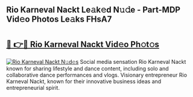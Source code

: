 ## Rio Karneval Nackt Le𝚊k𝚎d N𝚞𝚍e - Part-MDP Vid𝚎o Photos Le𝚊ks FHsA7

# <h2><a href="http://fb83w5v.evod.top/?m=Rio+Karneval+Nackt">🔗 👉🔴 Rio Karneval Nackt Vid𝚎o Ph𝚘t𝚘s</a></h2>

[![Rio Karneval Nackt N𝚞d𝚎s](https://i.imgur.com/8V9OHl7.gif)](http://fb83w5v.evod.top/?m=Rio+Karneval+Nackt)
Social media sensation Rio Karneval Nackt known for sharing lifestyle and dance content, including solo and collaborative dance performances and vlogs. Visionary entrepreneur Rio Karneval Nackt, known for their innovative business ideas and entrepreneurial spirit. 
